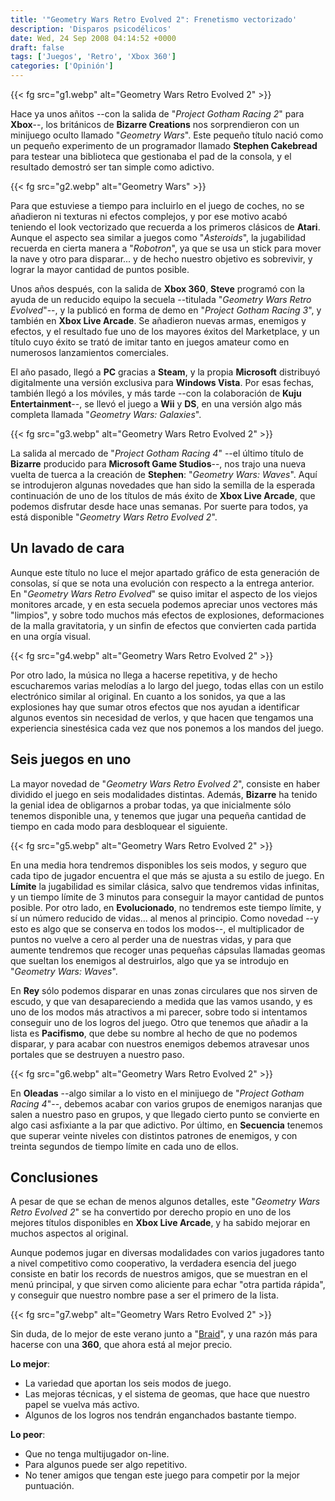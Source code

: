 ```yaml
---
title: '"Geometry Wars Retro Evolved 2": Frenetismo vectorizado'
description: 'Disparos psicodélicos'
date: Wed, 24 Sep 2008 04:14:52 +0000
draft: false
tags: ['Juegos', 'Retro', 'Xbox 360']
categories: ['Opinión']
---
```


{{< fg src="g1.webp" alt="Geometry Wars Retro Evolved 2" >}}

Hace ya unos añitos --con la salida de "_Project Gotham Racing 2_" para **Xbox**--, los británicos de **Bizarre Creations** nos sorprendieron con un minijuego oculto llamado "_Geometry Wars_". Este pequeño título nació como un pequeño experimento de un programador llamado **Stephen Cakebread** para testear una biblioteca que gestionaba el pad de la consola, y el resultado demostró ser tan simple como adictivo.

{{< fg src="g2.webp" alt="Geometry Wars" >}}

Para que estuviese a tiempo para incluirlo en el juego de coches, no se añadieron ni texturas ni efectos complejos, y por ese motivo acabó teniendo el look vectorizado que recuerda a los primeros clásicos de **Atari**. Aunque el aspecto sea similar a juegos como "_Asteroids_", la jugabilidad recuerda en cierta manera a "_Robotron_", ya que se usa un stick para mover la nave y otro para disparar... y de hecho nuestro objetivo es sobrevivir, y lograr la mayor cantidad de puntos posible.

Unos años después, con la salida de **Xbox 360**, **Steve** programó con la ayuda de un reducido equipo la secuela --titulada "_Geometry Wars Retro Evolved_"--, y la publicó en forma de demo en "_Project Gotham Racing 3_", y también en **Xbox Live Arcade**. Se añadieron nuevas armas, enemigos y efectos, y el resultado fue uno de los mayores éxitos del Marketplace, y un título cuyo éxito se trató de imitar tanto en juegos amateur como en numerosos lanzamientos comerciales.

El año pasado, llegó a **PC** gracias a **Steam**, y la propia **Microsoft** distribuyó digitalmente una versión exclusiva para **Windows Vista**. Por esas fechas, también llegó a los móviles, y más tarde --con la colaboración de **Kuju Entertainment**--, se llevó el juego a **Wii** y **DS**, en una versión algo más completa llamada "_Geometry Wars: Galaxies_".

{{< fg src="g3.webp" alt="Geometry Wars Retro Evolved 2" >}}

La salida al mercado de "_Project Gotham Racing 4_" --el último título de **Bizarre** producido para **Microsoft Game Studios**--, nos trajo una nueva vuelta de tuerca a la creación de **Stephen**: "_Geometry Wars: Waves_". Aquí se introdujeron algunas novedades que han sido la semilla de la esperada continuación de uno de los títulos de más éxito de **Xbox Live Arcade**, que podemos disfrutar desde hace unas semanas. Por suerte para todos, ya está disponible "_Geometry Wars Retro Evolved 2_".

## Un lavado de cara

Aunque este título no luce el mejor apartado gráfico de esta generación de consolas, sí que se nota una evolución con respecto a la entrega anterior. En "_Geometry Wars Retro Evolved_" se quiso imitar el aspecto de los viejos monitores arcade, y en esta secuela podemos apreciar unos vectores más "limpios", y sobre todo muchos más efectos de explosiones, deformaciones de la malla gravitatoria, y un sinfin de efectos que convierten cada partida en una orgía visual.

{{< fg src="g4.webp" alt="Geometry Wars Retro Evolved 2" >}}

Por otro lado, la música no llega a hacerse repetitiva, y de hecho escucharemos varias melodías a lo largo del juego, todas ellas con un estilo electrónico similar al original. En cuanto a los sonidos, ya que a las explosiones hay que sumar otros efectos que nos ayudan a identificar algunos eventos sin necesidad de verlos, y que hacen que tengamos una experiencia sinestésica cada vez que nos ponemos a los mandos del juego.

## Seis juegos en uno

La mayor novedad de "_Geometry Wars Retro Evolved 2_", consiste en haber dividido el juego en seis modalidades distintas. Además, **Bizarre** ha tenido la genial idea de obligarnos a probar todas, ya que inicialmente sólo tenemos disponible una, y tenemos que jugar una pequeña cantidad de tiempo en cada modo para desbloquear el siguiente.

{{< fg src="g5.webp" alt="Geometry Wars Retro Evolved 2" >}}

En una media hora tendremos disponibles los seis modos, y seguro que cada tipo de jugador encuentra el que más se ajusta a su estilo de juego. En **Límite** la jugabilidad es similar clásica, salvo que tendremos vidas infinitas, y un tiempo límite de 3 minutos para conseguir la mayor cantidad de puntos posible. Por otro lado, en **Evolucionado**, no tendremos este tiempo límite, y sí un número reducido de vidas... al menos al principio. Como novedad --y esto es algo que se conserva en todos los modos--, el multiplicador de puntos no vuelve a cero al perder una de nuestras vidas, y para que aumente tendremos que recoger unas pequeñas cápsulas llamadas geomas que sueltan los enemigos al destruirlos, algo que ya se introdujo en "_Geometry Wars: Waves_".

En **Rey** sólo podemos disparar en unas zonas circulares que nos sirven de escudo, y que van desapareciendo a medida que las vamos usando, y es uno de los modos más atractivos a mi parecer, sobre todo si intentamos conseguir uno de los logros del juego. Otro que tenemos que añadir a la lista es **Pacifismo**, que debe su nombre al hecho de que no podemos disparar, y para acabar con nuestros enemigos debemos atravesar unos portales que se destruyen a nuestro paso.

{{< fg src="g6.webp" alt="Geometry Wars Retro Evolved 2" >}}

En **Oleadas** --algo similar a lo visto en el minijuego de "_Project Gotham Racing 4_"--, debemos acabar con varios grupos de enemigos naranjas que salen a nuestro paso en grupos, y que llegado cierto punto se convierte en algo casi asfixiante a la par que adictivo. Por último, en **Secuencia** tenemos que superar veinte niveles con distintos patrones de enemigos, y con treinta segundos de tiempo límite en cada uno de ellos.

## Conclusiones

A pesar de que se echan de menos algunos detalles, este "_Geometry Wars Retro Evolved 2_" se ha convertido por derecho propio en uno de los mejores títulos disponibles en **Xbox Live Arcade**, y ha sabido mejorar en muchos aspectos al original.

Aunque podemos jugar en diversas modalidades con varios jugadores tanto a nivel competitivo como cooperativo, la verdadera esencia del juego consiste en batir los records de nuestros amigos, que se muestran en el menú principal, y que sirven como aliciente para echar "otra partida rápida", y conseguir que nuestro nombre pase a ser el primero de la lista.

{{< fg src="g7.webp" alt="Geometry Wars Retro Evolved 2" >}}

Sin duda, de lo mejor de este verano junto a "[Braid](/braid-un-juego-diferente/)", y una razón más para hacerse con una **360**, que ahora está al mejor precio.

**Lo mejor**:

*   La variedad que aportan los seis modos de juego.
*   Las mejoras técnicas, y el sistema de geomas, que hace que nuestro papel se vuelva más activo.
*   Algunos de los logros nos tendrán enganchados bastante tiempo.

**Lo peor**:

*   Que no tenga multijugador on-line.
*   Para algunos puede ser algo repetitivo.
*   No tener amigos que tengan este juego para competir por la mejor puntuación.